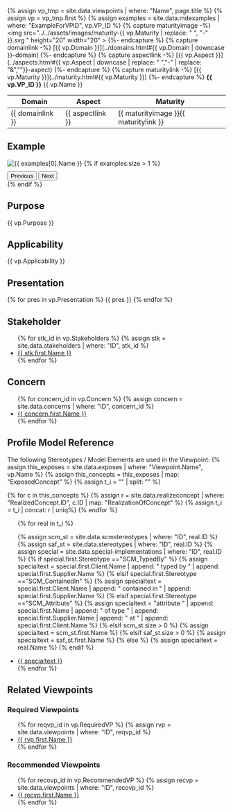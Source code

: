 {% assign vp_tmp = site.data.viewpoints | where: "Name", page.title %}
{% assign vp = vp_tmp.first %}
{% assign examples = site.data.mdexamples | where: "ExampleForVPID", vp.VP_ID %}
{% capture maturityimage -%}
<img src="../../assets/images/maturity-{{ vp.Maturity | replace: " ", "-"  }}.svg " height="20" width="20" >
{%- endcapture %}
{% capture domainlink -%}
[{{ vp.Domain }}](../domains.html#{{ vp.Domain | downcase }}-domain)
{%- endcapture %}
{% capture aspectlink -%}
[{{ vp.Aspect }}](../aspects.html#{{ vp.Aspect | downcase | replace: " ","-" | replace: "&",""}}-aspect)
{%- endcapture %}
{% capture maturitylink -%}
[{{ vp.Maturity }}](../maturity.html#{{ vp.Maturity }})
{%- endcapture %}
**{{ vp.VP_ID }}** {{ vp.Name }}

|**Domain**|**Aspect**|**Maturity**|
| --- | --- | --- |
|{{ domainlink }}|{{ aspectlink }}|{{ maturityimage }}{{ maturitylink }}|



## Example

<div id="gallery-container">
  <img id="gallery-image" src="../../diagrams/examples_md/exa{{ examples[0].ID }}.svg" alt="{{ examples[0].Name }}" style="max-width: 100%; height: auto;" />
  {% if examples.size > 1 %}
  <div style="margin-top: 10px;">
    <button id="prev-btn" onclick="prevImage()">Previous</button>
    <button id="next-btn" onclick="nextImage()">Next</button>
  </div>
  {% endif %}
</div>

<script>
  const images = [
    {% for ex in examples %}
      { "src": "../../diagrams/examples_md/exa{{ ex.ID }}.svg", "alt": "{{ ex.Name }}" },
    {% endfor %}
  ];

  let currentIndex = 0;

  function showImage(index) {
    const img = document.getElementById("gallery-image");
    img.src = images[index].src;
    img.alt = images[index].alt;
  }

  function nextImage() {
    currentIndex = (currentIndex + 1) % images.length;
    showImage(currentIndex);
  }

  function prevImage() {
    currentIndex = (currentIndex - 1 + images.length) % images.length;
    showImage(currentIndex);
  }

    // Swipe detection
  let startX = 0;

  const galleryImage = document.getElementById("gallery-image");

  galleryImage.addEventListener("touchstart", function (e) {
    startX = e.touches[0].clientX;
  });

  galleryImage.addEventListener("touchend", function (e) {
    const endX = e.changedTouches[0].clientX;
    const diffX = startX - endX;

    // Minimum distance threshold to consider a swipe
    if (Math.abs(diffX) > 30) {
      if (diffX > 0) {
        nextImage(); // Swiped left
      } else {
        prevImage(); // Swiped right
      }
    }
  });
</script>


## Purpose
{{ vp.Purpose }}

## Applicability
{{ vp.Applicability }}

## Presentation
{% for pres in vp.Presentation %}
{{ pres }}
{% endfor %}

## Stakeholder
<ul>
{% for stk_id in vp.Stakeholders %}
{% assign stk = site.data.stakeholders | where: "ID", stk_id %}
<li><A href="../stakeholders.html#{{ stk_id }}"> {{ stk.first.Name }} </A></li>
{% endfor %}
</ul>

## Concern
<ul>
{% for concern_id in vp.Concern %}
{% assign concern = site.data.concerns | where: "ID", concern_id %}
<li><A href="../concerns.html#{{ concern_id }}"> {{ concern.first.Name }} </A></li>
{% endfor %}
</ul>

## Profile Model Reference
The following Stereotypes / Model Elements are used in the Viewpoint:
{% assign this_exposes = site.data.exposes | where: "Viewpoint.Name", vp.Name %}
{% assign this_concepts = this_exposes | map: "ExposedConcept" %}
{% assign t_i = "" | split: "" %}

{% for c in this_concepts %}
{% assign r = site.data.realizeconcept | where: "RealizedConcept.ID", c.ID | map: "RealizationOfConcept" %}
{% assign t_i = t_i | concat: r | uniq%}
{% endfor %}

<ul>
{% for real in t_i %}


{% assign scm_st = site.data.scmstereotypes | where: "ID", real.ID %}
{% assign saf_st = site.data.stereotypes | where: "ID", real.ID %}
{% assign special = site.data.special-implementations | where: "ID", real.ID %}
{% if special.first.Stereotype =="SCM_TypedBy" %}
{% assign specialtext =  special.first.Client.Name | append: " typed by " | append: special.first.Supplier.Name %}
{% elsif special.first.Stereotype =="SCM_ContainedIn" %}
{% assign specialtext =  special.first.Client.Name | append: " contained in " | append: special.first.Supplier.Name %}
{% elsif special.first.Stereotype =="SCM_Attribute" %}
{% assign specialtext =  "attribute " | append: special.first.Name | append: " of type " | append: special.first.Supplier.Name | append: " at " | append: special.first.Client.Name %}
{% elsif scm_st.size > 0 %}
{% assign specialtext =  scm_st.first.Name %}
{% elsif saf_st.size > 0 %}
{% assign specialtext =  saf_st.first.Name %}
{% else %}
{% assign specialtext =  real.Name %}
{% endif %}

<li><A href="../../userdoc/stereotypes.html#{{ real.ID }}">{{ specialtext }}</A></li>
{% endfor %}
</ul>


## Related Viewpoints
### Required Viewpoints
<ul>
{% for reqvp_id in vp.RequiredVP %}
{% assign rvp = site.data.viewpoints | where: "ID", reqvp_id %}
<li><A href="../{{ rvp.first.Domain }} Domain/{{ rvp.first.Name }}.html">{{ rvp.first.Name }}</A></li>
{% endfor %}
</ul>

### Recommended Viewpoints
<ul>
{% for recovp_id in vp.RecommendedVP %}
{% assign recvp = site.data.viewpoints | where: "ID", recovp_id %}
<li><A href="../{{ recvp.first.Domain }} Domain/{{ recvp.first.Name }}.html">{{ recvp.first.Name }}</A></li>
{% endfor %}
</ul>
